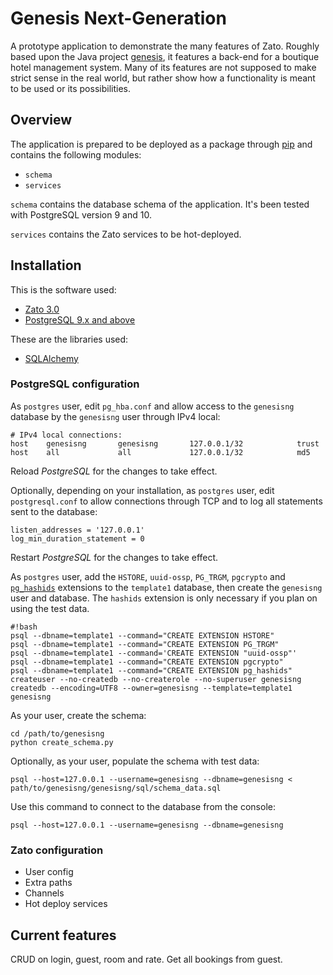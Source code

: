 # Genesis Next-Generation

A prototype application to demonstrate the many features of Zato. Roughly based
upon the Java project [genesis](https://bitbucket.org/jsabater/genesis), it
features a back-end for a boutique hotel management system. Many of its
features are not supposed to make strict sense in the real world, but rather
show how a functionality is meant to be used or its possibilities.

## Overview

The application is prepared to be deployed as a package through
[pip](https://pypi.org/project/pip/) and contains the following modules:

* `schema`
* `services`

`schema` contains the database schema of the application. It's been tested with
PostgreSQL version 9 and 10.

`services` contains the Zato services to be hot-deployed.

## Installation

This is the software used:

* [Zato 3.0](http://zato.io/)
* [PostgreSQL 9.x and above](http://www.postgresql.org/)

These are the libraries used:

* [SQLAlchemy](http://www.sqlalchemy.org/)

### PostgreSQL configuration

As `postgres` user, edit `pg_hba.conf` and allow access to the `genesisng`
database by the `genesisng` user through IPv4 local:

```
# IPv4 local connections:
host    genesisng       genesisng       127.0.0.1/32            trust
host    all             all             127.0.0.1/32            md5
```

Reload *PostgreSQL* for the changes to take effect.

Optionally, depending on your installation, as `postgres` user, edit
`postgresql.conf` to allow connections through TCP and to log all statements
sent to the database:

```
listen_addresses = '127.0.0.1'
log_min_duration_statement = 0
```
Restart *PostgreSQL* for the changes to take effect.

As `postgres` user, add the `HSTORE`, `uuid-ossp`, `PG_TRGM`, `pgcrypto` and
[`pg_hashids`](https://github.com/iCyberon/pg_hashids) extensions to the
`template1` database, then create the `genesisng` user and database. The
`hashids` extension is only necessary if you plan on using the test data.

```
#!bash
psql --dbname=template1 --command="CREATE EXTENSION HSTORE"
psql --dbname=template1 --command="CREATE EXTENSION PG_TRGM"
psql --dbname=template1 --command='CREATE EXTENSION "uuid-ossp"'
psql --dbname=template1 --command="CREATE EXTENSION pgcrypto"
psql --dbname=template1 --command="CREATE EXTENSION pg_hashids"
createuser --no-createdb --no-createrole --no-superuser genesisng
createdb --encoding=UTF8 --owner=genesisng --template=template1 genesisng
```
As your user, create the schema:

```
cd /path/to/genesisng
python create_schema.py
```

Optionally, as your user, populate the schema with test data:

`psql --host=127.0.0.1 --username=genesisng --dbname=genesisng < path/to/genesisng/genesisng/sql/schema_data.sql`

Use this command to connect to the database from the console:

`psql --host=127.0.0.1 --username=genesisng --dbname=genesisng`

### Zato configuration

* User config
* Extra paths
* Channels
* Hot deploy services

## Current features

CRUD on login, guest, room and rate. Get all bookings from guest.
